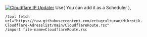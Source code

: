 [![Cloudflare IP Updater](https://github.com/ertugrulturan/Mikrotik-Cloudflare-Adresslist/actions/workflows/main.yml/badge.svg?branch=main)](https://github.com/ertugrulturan/Mikrotik-Cloudflare-Adresslist/actions/workflows/main.yml)
Use( You can add it as a Scheduler ),
```
/tool fetch url="https://raw.githubusercontent.com/ertugrulturan/Mikrotik-Cloudflare-Adresslist/main/CloudflareRoute.rsc"
/import file-name=CloudflareRoute.rsc
```
